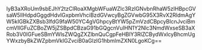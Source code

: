 IyB3aXRoUm9sbEJhY2tzClRoaXMgbWFuaWZlc3RzIGNvbnRhaW5zIHBpcGVsaW5lIHdpdGggdHdvIGxpbmVhciBzdGVwcyBgZGVwbG95X3RvX2RldmAgYW5kIGBkZXBsb3lfdG9faW50YC4gVGhpcyBtYW5pZmVzdCBpcyBlcnJvciBmcmVlIGFuZCBoZW5jZSBpdCBzaG91bGQgcnVuIHN1Y2Nlc3NmdWxseSB3aXRob3V0IGFueSBmYWlsZWQgZXZlbnQuCgpFeHBlY3RlZCBydWxlcyBhcmUgYWxzbyBkZWZpbmVkIGZvciB0aGlzIG1hbmlmZXN0LgoKCg==